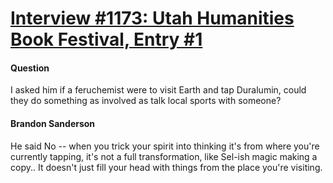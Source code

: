 # [Interview #1173: Utah Humanities Book Festival, Entry #1](https://www.theoryland.com/intvmain.php?i=1173#1)

#### Question

I asked him if a feruchemist were to visit Earth and tap Duralumin, could they do something as involved as talk local sports with someone?

#### Brandon Sanderson

He said No -- when you trick your spirit into thinking it's from where you're currently tapping, it's not a full transformation, like Sel-ish magic making a copy.. It doesn't just fill your head with things from the place you're visiting.

